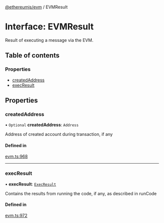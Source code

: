 [@ethereumjs/evm](../README.md) / EVMResult

# Interface: EVMResult

Result of executing a message via the EVM.

## Table of contents

### Properties

- [createdAddress](EVMResult.md#createdaddress)
- [execResult](EVMResult.md#execresult)

## Properties

### createdAddress

• `Optional` **createdAddress**: `Address`

Address of created account during transaction, if any

#### Defined in

[evm.ts:968](https://github.com/ethereumjs/ethereumjs-monorepo/blob/master/packages/evm/src/evm.ts#L968)

___

### execResult

• **execResult**: [`ExecResult`](ExecResult.md)

Contains the results from running the code, if any, as described in runCode

#### Defined in

[evm.ts:972](https://github.com/ethereumjs/ethereumjs-monorepo/blob/master/packages/evm/src/evm.ts#L972)
